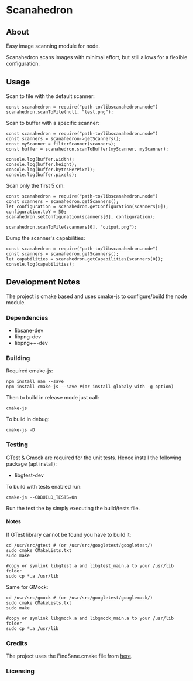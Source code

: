 # Scanahedron

## About
Easy image scanning module for node.

Scanahedron scans images with minimal effort, but still allows for a flexible configuration.

## Usage
Scan to file with the default scanner:
```
const scanahedron = require("path-to/libscanahedron.node")
scanahedron.scanToFile(null, "test.png");
```

Scan to buffer with a specific scanner:
```
const scanahedron = require("path-to/libscanahedron.node")
const scanners = scanahedron->getScanners();
const myScanner = filterScanner(scanners);
const buffer = scanahedron.scanToBuffer(myScanner, myScanner);

console.log(buffer.width);
console.log(buffer.height);
console.log(buffer.bytesPerPixel);
console.log(buffer.pixels);
```

Scan only the first 5 cm:
```
const scanahedron = require("path-to/libscanahedron.node")
const scanners = scanahedron.getScanners();
let configuration = scanahedron.getConfiguration(scanners[0]);
configuration.toY = 50;
scanahedron.setConfiguration(scanners[0], configuration);

scanahedron.scanToFile(scanners[0], "output.png");
```

Dump the scanner's capabilities:

```
const scanahedron = require("path-to/libscanahedron.node")
const scanners = scanahedron.getScanners();
let capabilities = scanahedron.getCapabilities(scanners[0]);
console.log(capabilities);
```

## Development Notes
The project is cmake based and uses cmake-js to configure/build the node module.

### Dependencies
- libsane-dev
- libpng-dev
- libpng++-dev

### Building
Required cmake-js:
```
npm install nan --save
npm install cmake-js --save #(or install globaly with -g option)
```

Then to build in release mode just call:
```
cmake-js
```

To build in debug:
```
cmake-js -D
```

### Testing
GTest & Gmock are required for the unit tests.
Hence install the following package (apt install):
- libgtest-dev

To build with tests enabled run:
```
cmake-js --CDBUILD_TESTS=On
```

Run the test the by simply executing the build/tests file.

#### Notes
If GTest library cannot be found you have to build it:
```
cd /usr/src/gtest # (or /usr/src/googletest/googletest/)
sudo cmake CMakeLists.txt
sudo make

#copy or symlink libgtest.a and libgtest_main.a to your /usr/lib folder
sudo cp *.a /usr/lib
```

Same for GMock:
```
cd /usr/src/gmock # (or /usr/src/googletest/googlemock/)
sudo cmake CMakeLists.txt
sudo make

#copy or symlink libgmock.a and libgmock_main.a to your /usr/lib folder
sudo cp *.a /usr/lib
```

### Credits
The project uses the FindSane.cmake file from [here](https://github.com/rose-compiler/rose/blob/master/cmake/modules/FindSane.cmake).

### Licensing